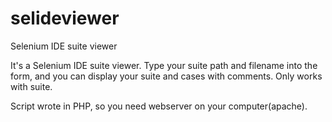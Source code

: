 # selideviewer
Selenium IDE suite viewer

It's a Selenium IDE suite viewer. Type your suite path and filename into the form, and you can display your suite and cases with comments. Only works with suite.

Script wrote in PHP, so you need webserver on your computer(apache).
